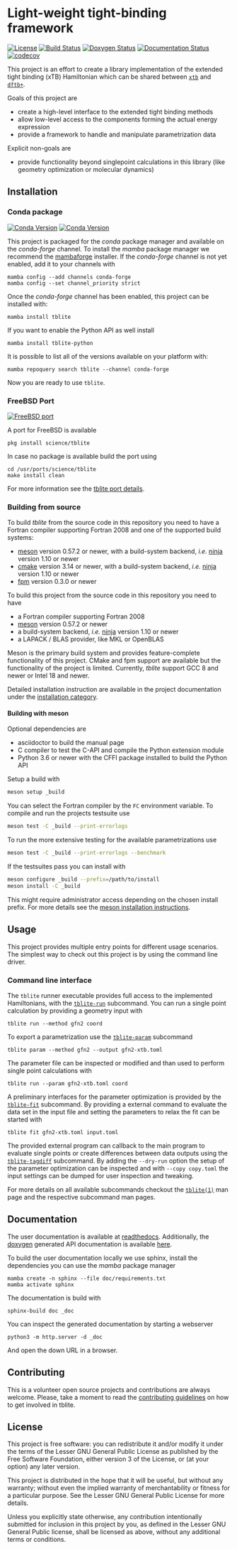 # Light-weight tight-binding framework

[![License](https://img.shields.io/github/license/tblite/tblite)](https://github.com/tblite/tblite/blob/HEAD/COPYING.LESSER)
[![Build Status](https://github.com/tblite/tblite/workflows/CI/badge.svg)](https://github.com/tblite/tblite/actions)
[![Doxygen Status](https://github.com/tblite/tblite/workflows/docs/badge.svg)](https://tblite.github.io/tblite)
[![Documentation Status](https://readthedocs.org/projects/tblite/badge/?version=latest)](https://tblite.readthedocs.io/en/latest/?badge=latest)
[![codecov](https://codecov.io/gh/tblite/tblite/branch/main/graph/badge.svg?token=JXIE6myqNH)](https://codecov.io/gh/tblite/tblite)

This project is an effort to create a library implementation of the
extended tight binding (xTB) Hamiltonian which can be shared between
[``xtb``](https://github.com/grimme-lab/xtb) and
[``dftb+``](https://github.com/dftbplus/dftbplus).

Goals of this project are

- create a high-level interface to the extended tight binding methods
- allow low-level access to the components forming the actual energy expression
- provide a framework to handle and manipulate parametrization data

Explicit non-goals are

- provide functionality beyond singlepoint calculations in this library
  (like geometry optimization or molecular dynamics)


## Installation

### Conda package

[![Conda Version](https://img.shields.io/conda/vn/conda-forge/tblite.svg?label=tblite)](https://anaconda.org/conda-forge/tblite)
[![Conda Version](https://img.shields.io/conda/vn/conda-forge/tblite-python.svg?label=tblite-python)](https://anaconda.org/conda-forge/tblite-python)

This project is packaged for the *conda* package manager and available on the *conda-forge* channel.
To install the *mamba* package manager we recommend the [mambaforge](https://github.com/conda-forge/miniforge/releases) installer.
If the *conda-forge* channel is not yet enabled, add it to your channels with

```
mamba config --add channels conda-forge
mamba config --set channel_priority strict
```

Once the *conda-forge* channel has been enabled, this project can be installed with:

```
mamba install tblite
```

If you want to enable the Python API as well install

```
mamba install tblite-python
```

It is possible to list all of the versions available on your platform with:

```
mamba repoquery search tblite --channel conda-forge
```

Now you are ready to use ``tblite``.


### FreeBSD Port

[![FreeBSD port](https://repology.org/badge/version-for-repo/freebsd/tblite.svg)](https://www.freshports.org/science/tblite/)

A port for FreeBSD is available

```
pkg install science/tblite
```

In case no package is available build the port using

```
cd /usr/ports/science/tblite
make install clean
```

For more information see the [tblite port details](https://www.freshports.org/science/tblite/).


### Building from source

To build *tblite* from the source code in this repository you need to have
a Fortran compiler supporting Fortran 2008 and one of the supported build systems:

- [meson](https://mesonbuild.com) version 0.57.2 or newer, with
  a build-system backend, *i.e.* [ninja](https://ninja-build.org) version 1.10 or newer
- [cmake](https://cmake.org) version 3.14 or newer, with
  a build-system backend, *i.e.* [ninja](https://ninja-build.org) version 1.10 or newer
- [fpm](https://github.com/fortran-lang/fpm) version 0.3.0 or newer

To build this project from the source code in this repository you need to have
- a Fortran compiler supporting Fortran 2008
- [meson](https://mesonbuild.com) version 0.57.2 or newer
- a build-system backend, *i.e.* [ninja](https://ninja-build.org) version 1.10 or newer
- a LAPACK / BLAS provider, like MKL or OpenBLAS

Meson is the primary build system and provides feature-complete functionality of this project.
CMake and fpm support are available but the functionality of the project is limited.
Currently, *tblite* support GCC 8 and newer or Intel 18 and newer.

Detailed installation instruction are available in the project documentation under the [installation category](https://tblite.readthedocs.io/en/latest/installation.html).


#### Building with meson

Optional dependencies are
- asciidoctor to build the manual page
- C compiler to test the C-API and compile the Python extension module
- Python 3.6 or newer with the CFFI package installed to build the Python API

Setup a build with

```sh
meson setup _build
```

You can select the Fortran compiler by the `FC` environment variable.
To compile and run the projects testsuite use

```sh
meson test -C _build --print-errorlogs
```

To run the more extensive testing for the available parametrizations use

```sh
meson test -C _build --print-errorlogs --benchmark
```

If the testsuites pass you can install with

```sh
meson configure _build --prefix=/path/to/install
meson install -C _build
```

This might require administrator access depending on the chosen install prefix.
For more details see the [meson installation instructions](https://tblite.readthedocs.io/en/latest/installation.html#meson-based-build).


## Usage

This project provides multiple entry points for different usage scenarios.
The simplest way to check out this project is by using the command line driver.


### Command line interface

The ``tblite`` runner executable provides full access to the implemented Hamiltonians, with the [``tblite-run``](man/tblite-run.1.adoc) subcommand.
You can run a single point calculation by providing a geometry input with

```
tblite run --method gfn2 coord
```

To export a parametrization use the [``tblite-param``](man/tblite-param.1.adoc) subcommand

```
tblite param --method gfn2 --output gfn2-xtb.toml
```

The parameter file can be inspected or modified and than used to perform single point calculations with

```
tblite run --param gfn2-xtb.toml coord
```

A preliminary interfaces for the parameter optimization is provided by the [``tblite-fit``](man/tblite-fit.1.adoc) subcommand.
By providing a external command to evaluate the data set in the input file and setting the parameters to relax the fit can be started with

```
tblite fit gfn2-xtb.toml input.toml
```

The provided external program can callback to the main program to evaluate single points or create differences between data outputs using the [``tblite-tagdiff``](man/tblite-tagdiff.1.adoc) subcommand.
By adding the ``--dry-run`` option the setup of the parameter optimization can be inspected and with ``--copy copy.toml`` the input settings can be dumped for user inspection and tweaking.

For more details on all available subcommands checkout the [``tblite(1)``](man/tblite.1.adoc) man page and the respective subcommand man pages.


## Documentation

The user documentation is available at [readthedocs](https://tblite.readthedocs.io).
Additionally, the [doxygen](https://doxygen.nl) generated API documentation is available [here](https://tblite.github.io/tblite).

To build the user documentation locally we use sphinx, install the dependencies you can use the *mamba* package manager

```
mamba create -n sphinx --file doc/requirements.txt
mamba activate sphinx
```

The documentation is build with

```
sphinx-build doc _doc
```

You can inspect the generated documentation by starting a webserver

```
python3 -m http.server -d _doc
```

And open the down URL in a browser.


## Contributing

This is a volunteer open source projects and contributions are always welcome.
Please, take a moment to read the [contributing guidelines](CONTRIBUTING.md) on how to get involved in tblite.


## License

This project is free software: you can redistribute it and/or modify it under
the terms of the Lesser GNU General Public License as published by
the Free Software Foundation, either version 3 of the License, or
(at your option) any later version.

This project is distributed in the hope that it will be useful,
but without any warranty; without even the implied warranty of
merchantability or fitness for a particular purpose.  See the
Lesser GNU General Public License for more details.

Unless you explicitly state otherwise, any contribution intentionally
submitted for inclusion in this project by you, as defined in the
Lesser GNU General Public license, shall be licensed as above, without any
additional terms or conditions.
